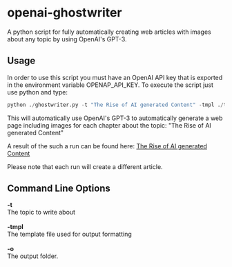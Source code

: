 # openai-ghostwriter

A python script for fully automatically creating web articles with images about any topic by using OpenAI's GPT-3.

## Usage

In order to use this script you must have an OpenAI API key that is exported in the environment variable OPENAP_API_KEY.
To execute the script just use python and type:

```python
python ./ghostwriter.py -t "The Rise of AI generated Content" -tmpl ./template.php -o ai_content
```

This will automatically use OpenAI's GPT-3 to automatically generate a web page including images for each chapter about the topic: "The Rise of AI generated Content"

A result of the such a run can be found here:
[The Rise of AI generated Content](beltoforion.de/de/ai-ghostwriter/article_ai_content/index.php)

Please note that each run will create a different article.

 ## Command Line Options

<b>-t</b><br/> The topic to write about
<br/><br/>
<b>-tmpl</b><br/> The template file used for output formatting
<br/><br/>
<b>-o</b><br/> The output folder.
 
